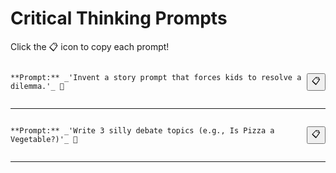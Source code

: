 # Critical Thinking Prompts

Click the 📋 icon to copy each prompt!

<div style='display: flex; justify-content: space-between; align-items: center;'>
<pre><code id='prompt-0'>**Prompt:** _'Invent a story prompt that forces kids to resolve a dilemma.'_ 🤔</code></pre>
<button onclick="navigator.clipboard.writeText(document.getElementById('prompt-0').innerText)">📋</button>
</div>

---

<div style='display: flex; justify-content: space-between; align-items: center;'>
<pre><code id='prompt-1'>**Prompt:** _'Write 3 silly debate topics (e.g., Is Pizza a Vegetable?)'_ 🍕</code></pre>
<button onclick="navigator.clipboard.writeText(document.getElementById('prompt-1').innerText)">📋</button>
</div>

---

